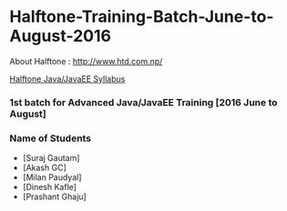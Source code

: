 # Halftone-Training-Batch-June-to-August-2016

About Halftone : http://www.htd.com.np/

[Halftone Java/JavaEE Syllabus](https://github.com/training-developerbhuwan/Halftone-Training-Batch-June-to-August-2016/blob/master/HalftonePvt.Ltd.-JavaJavaEE%20Course%20Syllabus.pdf) 

### 1st batch for Advanced Java/JavaEE Training [2016 June to August]

### Name of Students

* [Suraj Gautam]
* [Akash GC]
* [Milan Paudyal]
* [Dinesh Kafle]
* [Prashant Ghaju]
	
	

